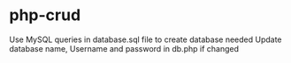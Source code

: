# php-crud

Use MySQL queries in database.sql file to create database needed
Update database name, Username and password in db.php if changed
